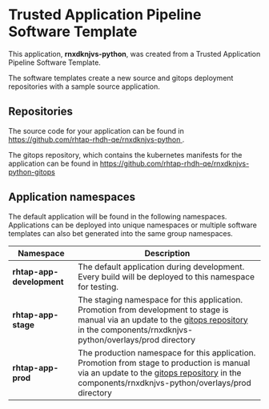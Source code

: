 # Trusted Application Pipeline Software Template

This application, **rnxdknjvs-python**, was created from a Trusted Application Pipeline Software Template.

The software templates create a new source and gitops deployment repositories with a sample source application. 

## Repositories

The source code for your application can be found in [https://github.com/rhtap-rhdh-qe/rnxdknjvs-python ](https://github.com/rhtap-rhdh-qe/rnxdknjvs-python ).
 
The gitops repository, which contains the kubernetes manifests for the application can be found in 
[https://github.com/rhtap-rhdh-qe/rnxdknjvs-python-gitops ](https://github.com/rhtap-rhdh-qe/rnxdknjvs-python-gitops ) 

## Application namespaces 

The default application will be found in the following namespaces. Applications can be deployed into unique namespaces or multiple software templates can also bet generated into the same group namespaces.  

|  Namespace   |  Description   |  
| -------- | -------- |   
| **rhtap-app-development** | The default application during development. Every build will be deployed to this namespace for testing. | 
| **rhtap-app-stage** | The staging namespace for this application. Promotion from development to stage is manual via an update to the [gitops repository](https://github.com/rhtap-rhdh-qe/rnxdknjvs-python-gitops ) in the components/rnxdknjvs-python/overlays/prod directory |  
| **rhtap-app-prod** | The production namespace for this application. Promotion from stage to production is manual via an update to the [gitops repository](https://github.com/rhtap-rhdh-qe/rnxdknjvs-python-gitops ) in the components/rnxdknjvs-python/overlays/prod directory | 